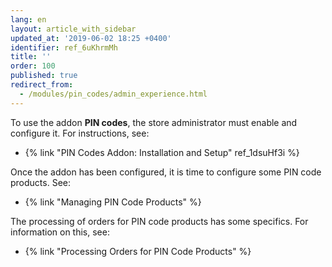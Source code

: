 ```yaml
---
lang: en
layout: article_with_sidebar
updated_at: '2019-06-02 18:25 +0400'
identifier: ref_6uKhrmMh
title: ''
order: 100
published: true
redirect_from:
  - /modules/pin_codes/admin_experience.html
---
```

To use the addon **PIN codes**, the store administrator must enable and configure it. For instructions, see:
   * {% link "PIN Codes Addon: Installation and Setup" ref_1dsuHf3i %}
   
Once the addon has been configured, it is time to configure some PIN code products. See:   
   * {% link "Managing PIN Code Products"  %}

The processing of orders for PIN code products has some specifics. For information on this, see: 
   * {% link "Processing Orders for PIN Code Products"  %}
